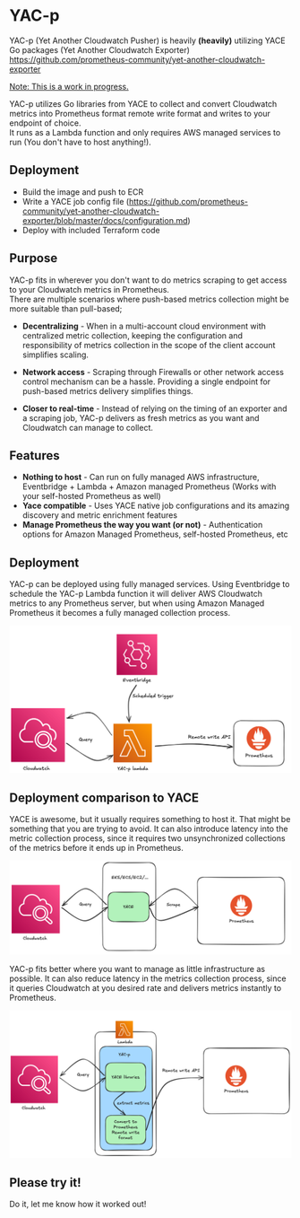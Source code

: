 # YAC-p

YAC-p (Yet Another Cloudwatch Pusher) is heavily <b>(heavily)</b> utilizing YACE Go packages (Yet Another Cloudwatch Exporter)  
https://github.com/prometheus-community/yet-another-cloudwatch-exporter

<u>Note: This is a work in progress.</u>

YAC-p utilizes Go libraries from YACE to collect and convert Cloudwatch metrics into Prometheus format remote write format and writes to your endpoint of choice.  
It runs as a Lambda function and only requires AWS managed services to run (You don't have to host anything!).   

## Deployment

- Build the image and push to ECR
- Write a YACE job config file (https://github.com/prometheus-community/yet-another-cloudwatch-exporter/blob/master/docs/configuration.md)
- Deploy with included Terraform code

## Purpose

YAC-p fits in wherever you don't want to do metrics scraping to get access to your Cloudwatch metrics in Prometheus.   
There are multiple scenarios where push-based metrics collection might be more suitable than pull-based;

- <b>Decentralizing</b> - When in a multi-account cloud environment with centralized metric collection, keeping the configuration and responsibility of metrics collection in the scope of the client account simplifies scaling.

- <b>Network access</b> - Scraping through Firewalls or other network access control mechanism can be a hassle. Providing a single endpoint for push-based metrics delivery simplifies things.

- <b>Closer to real-time</b> - Instead of relying on the timing of an exporter and a scraping job, YAC-p delivers as fresh metrics as you want and Cloudwatch can manage to collect.  

## Features

- <b>Nothing to host</b> - Can run on fully managed AWS infrastructure, Eventbridge + Lambda + Amazon managed Prometheus (Works with your self-hosted Prometheus as well)
- <b>Yace compatible</b> - Uses YACE native job configurations and its amazing discovery and metric enrichment features
- <b>Manage Prometheus the way you want (or not)</b> - Authentication options for Amazon Managed Prometheus, self-hosted Prometheus, etc

## Deployment

YAC-p can be deployed using fully managed services. Using Eventbridge to schedule the YAC-p Lambda function it will deliver AWS Cloudwatch metrics to any Prometheus server, but when using Amazon Managed Prometheus it becomes a fully managed collection process.

![Deployment](img/deployment.png)

## Deployment comparison to YACE

YACE is awesome, but it usually requires something to host it. That might be something that you are trying to avoid. It can also introduce latency into the metric collection process, since it requires two unsynchronized collections of the metrics before it ends up in Prometheus.  

![YACE](img/YACE.png)

YAC-p fits better where you want to manage as little infrastructure as possible. It can also reduce latency in the metrics collection process, since it queries Cloudwatch at you desired rate and delivers metrics instantly to Prometheus.

![YAC-p](img/YAC-p.png)

## Please try it!
Do it, let me know how it worked out!